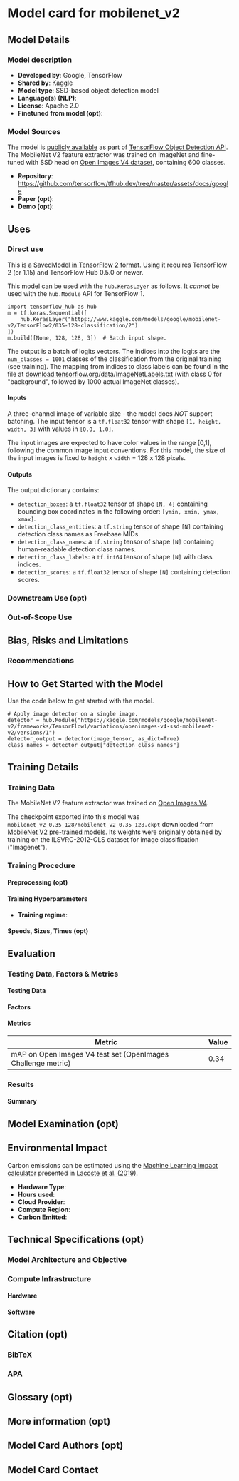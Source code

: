 # Model card for mobilenet_v2

## Model Details

### Model description

- **Developed by**: Google, TensorFlow
- **Shared by**: Kaggle
- **Model type**: SSD-based object detection model
- **Language(s) (NLP)**:
- **License**: Apache 2.0
- **Finetuned from model (opt)**:


### Model Sources

The model is [publicly available](https://github.com/tensorflow/models/blob/master/research/object_detection/samples/configs/faster_rcnn_inception_resnet_v2_atrous_oid.config) as part of [TensorFlow Object Detection API](https://github.com/tensorflow/models/tree/master/research/object_detection). The MobileNet V2 feature extractor was trained on ImageNet and fine-tuned with SSD head on [Open Images V4 dataset](https://storage.googleapis.com/openimages/web/index.html), containing 600 classes.

- **Repository**: https://github.com/tensorflow/tfhub.dev/tree/master/assets/docs/google
- **Paper (opt)**:
- **Demo (opt)**:


## Uses

### Direct use

This is a [SavedModel in TensorFlow 2 format](https://www.tensorflow.org/hub/tf2_saved_model). Using it requires TensorFlow 2 (or 1.15) and TensorFlow Hub 0.5.0 or newer.

This model can be used with the ```hub.KerasLayer``` as follows. It *cannot* be used with the ```hub.Module``` API for TensorFlow 1.

```
import tensorflow_hub as hub
m = tf.keras.Sequential([
    hub.KerasLayer("https://www.kaggle.com/models/google/mobilenet-v2/TensorFlow2/035-128-classification/2")
])
m.build([None, 128, 128, 3])  # Batch input shape.
```

The output is a batch of logits vectors. The indices into the logits are the ```num_classes = 1001``` classes of the classification from the original training (see training). The mapping from indices to class labels can be found in the file at [download.tensorflow.org/data/ImageNetLabels.txt](https://storage.googleapis.com/download.tensorflow.org/data/ImageNetLabels.txt) (with class 0 for "background", followed by 1000 actual ImageNet classes).


#### Inputs

A three-channel image of variable size - the model does *NOT* support batching. The input tensor is a ```tf.float32``` tensor with shape ```[1, height, width, 3]``` with values in ```[0.0, 1.0]```.

The input images are expected to have color values in the range [0,1], following the common image input conventions. For this model, the size of the input images is fixed to ```height``` x ```width``` = 128 x 128 pixels.

#### Outputs

The output dictionary contains:

- ```detection_boxes```: a ```tf.float32``` tensor of shape ```[N, 4]``` containing bounding box coordinates in the following order: ```[ymin, xmin, ymax, xmax]```.
- ```detection_class_entities```: a ```tf.string``` tensor of shape ```[N]``` containing detection class names as Freebase MIDs.
- ```detection_class_names```: a ```tf.string``` tensor of shape ```[N]``` containing human-readable detection class names.
- ```detection_class_labels```: a ```tf.int64``` tensor of shape ```[N]``` with class indices.
- ```detection_scores```: a ```tf.float32``` tensor of shape ```[N]``` containing detection scores.

### Downstream Use (opt)

### Out-of-Scope Use

## Bias, Risks and Limitations

### Recommendations

## How to Get Started with the Model

Use the code below to get started with the model.

```
# Apply image detector on a single image.
detector = hub.Module("https://kaggle.com/models/google/mobilenet-v2/frameworks/TensorFlow1/variations/openimages-v4-ssd-mobilenet-v2/versions/1")
detector_output = detector(image_tensor, as_dict=True)
class_names = detector_output["detection_class_names"]

```

## Training Details

### Training Data

The MobileNet V2 feature extractor was trained on [Open Images V4](https://storage.googleapis.com/openimages/web/index.html).

The checkpoint exported into this model was ```mobilenet_v2_0.35_128/mobilenet_v2_0.35_128.ckpt``` downloaded from [MobileNet V2 pre-trained models](https://github.com/tensorflow/models/blob/master/research/slim/nets/mobilenet/README.md). Its weights were originally obtained by training on the ILSVRC-2012-CLS dataset for image classification ("Imagenet").

### Training Procedure

#### Preprocessing (opt)

#### Training Hyperparameters

- **Training regime**:

#### Speeds, Sizes, Times (opt)

## Evaluation

### Testing Data, Factors & Metrics

#### Testing Data

#### Factors

#### Metrics

| Metric | Value |
| ------ | ----- |
|mAP on Open Images V4 test set (OpenImages Challenge metric) | 0.34 |

### Results

#### Summary

## Model Examination (opt)

## Environmental Impact
Carbon emissions can be estimated using the [Machine Learning Impact calculator](https://mlco2.github.io/impact/#compute) presented in [Lacoste et al. (2019)](https://arxiv.org/abs/1910.09700).

- **Hardware Type**:
- **Hours used**:
- **Cloud Provider**:
- **Compute Region**:
- **Carbon Emitted**:

## Technical Specifications (opt)

### Model Architecture and Objective

### Compute Infrastructure

#### Hardware

#### Software

## Citation (opt)

### BibTeX

### APA

## Glossary (opt)

## More information (opt)

## Model Card Authors (opt)

## Model Card Contact